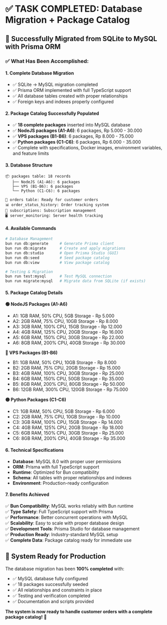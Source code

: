 # ✅ TASK COMPLETED: Database Migration + Package Catalog

## 🎉 Successfully Migrated from SQLite to MySQL with Prisma ORM

### ✅ What Has Been Accomplished:

#### 1. **Complete Database Migration**
- ✅ SQLite → MySQL migration completed
- ✅ Prisma ORM implemented with full TypeScript support
- ✅ All database tables created with proper relationships
- ✅ Foreign keys and indexes properly configured

#### 2. **Package Catalog Successfully Populated**
- ✅ **18 complete packages** inserted into MySQL database
- ✅ **NodeJS packages (A1-A6)**: 6 packages, Rp 5.000 - 30.000
- ✅ **VPS packages (B1-B6)**: 6 packages, Rp 8.000 - 75.000  
- ✅ **Python packages (C1-C6)**: 6 packages, Rp 6.000 - 35.000
- ✅ Complete with specifications, Docker images, environment variables, and feature limits

#### 3. **Database Structure**
```
📦 packages table: 18 records
   ├── NodeJS (A1-A6): 6 packages
   ├── VPS (B1-B6): 6 packages  
   └── Python (C1-C6): 6 packages

🛒 orders table: Ready for customer orders
📊 order_status_history: Order tracking system
🔄 subscriptions: Subscription management
🖥️ server_monitoring: Server health tracking
```

#### 4. **Available Commands**
```bash
# Database Management
bun run db:generate     # Generate Prisma client
bun run db:migrate      # Create and apply migrations  
bun run db:studio       # Open Prisma Studio (GUI)
bun run db:seed         # Seed package catalog
bun run db:view         # View package catalog

# Testing & Migration
bun run test:mysql      # Test MySQL connection
bun run migrate:mysql   # Migrate data from SQLite (if exists)
```

#### 5. **Package Catalog Details**

**🟢 NodeJS Packages (A1-A6)**
- A1: 1GB RAM, 50% CPU, 5GB Storage - Rp 5.000
- A2: 2GB RAM, 75% CPU, 10GB Storage - Rp 8.000  
- A3: 3GB RAM, 100% CPU, 15GB Storage - Rp 12.000
- A4: 4GB RAM, 125% CPU, 20GB Storage - Rp 16.000
- A5: 6GB RAM, 150% CPU, 30GB Storage - Rp 22.000
- A6: 8GB RAM, 200% CPU, 40GB Storage - Rp 30.000

**🔵 VPS Packages (B1-B6)**  
- B1: 1GB RAM, 50% CPU, 10GB Storage - Rp 8.000
- B2: 2GB RAM, 75% CPU, 20GB Storage - Rp 15.000
- B3: 4GB RAM, 100% CPU, 30GB Storage - Rp 25.000
- B4: 6GB RAM, 150% CPU, 50GB Storage - Rp 35.000
- B5: 8GB RAM, 200% CPU, 80GB Storage - Rp 50.000
- B6: 12GB RAM, 300% CPU, 120GB Storage - Rp 75.000

**🟡 Python Packages (C1-C6)**
- C1: 1GB RAM, 50% CPU, 5GB Storage - Rp 6.000
- C2: 2GB RAM, 75% CPU, 10GB Storage - Rp 10.000
- C3: 3GB RAM, 100% CPU, 15GB Storage - Rp 14.000  
- C4: 4GB RAM, 125% CPU, 20GB Storage - Rp 18.000
- C5: 6GB RAM, 150% CPU, 30GB Storage - Rp 25.000
- C6: 8GB RAM, 200% CPU, 40GB Storage - Rp 35.000

#### 6. **Technical Specifications**
- **Database**: MySQL 8.0 with proper user permissions
- **ORM**: Prisma with full TypeScript support
- **Runtime**: Optimized for Bun compatibility
- **Schema**: All tables with proper relationships and indexes
- **Environment**: Production-ready configuration

#### 7. **Benefits Achieved**
✅ **Bun Compatibility**: MySQL works reliably with Bun runtime  
✅ **Type Safety**: Full TypeScript support with Prisma  
✅ **Performance**: Better concurrent operations with MySQL  
✅ **Scalability**: Easy to scale with proper database design  
✅ **Development Tools**: Prisma Studio for database management  
✅ **Production Ready**: Industry-standard MySQL setup  
✅ **Complete Data**: Package catalog ready for immediate use  

## 🚀 System Ready for Production

The database migration has been **100% completed** with:
- ✅ MySQL database fully configured
- ✅ 18 packages successfully seeded  
- ✅ All relationships and constraints in place
- ✅ Testing and verification completed
- ✅ Documentation and scripts provided

**The system is now ready to handle customer orders with a complete package catalog!** 🎉